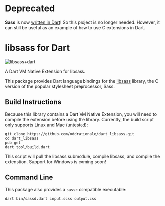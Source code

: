 # Deprecated
**Sass** is now [written in Dart](https://github.com/sass/dart-sass)! So this project is no longer needed. However, it can still be useful as an example of how to use C extensions in Dart.

# libsass for Dart

![libsass+dart](http://i.imgur.com/kh8QIRG.png)

A Dart VM Native Extension for libsass.

This package provides Dart language bindings for the [libsass](http://libsass.org/) library, the C version of the popular stylesheet preprocessor, Sass.

## Build Instructions

Because this library contains a Dart VM Native Extension, you will need to compile the extension before using the library. Currently, the build script only supports Linux and Mac (untested):

```shell
git clone https://github.com/oddrationale/dart_libsass.git
cd dart_libsass
pub get
dart tool/build.dart
```

This script will pull the libsass submodule, compile libsass, and compile the extenstion. Support for Windows is coming soon!

## Command Line

This package also provides a `sassc` compatible executable:

```shell
dart bin/sassd.dart input.scss output.css
```
